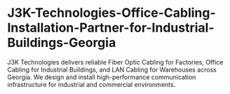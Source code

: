# J3K-Technologies-Office-Cabling-Installation-Partner-for-Industrial-Buildings-Georgia
J3K Technologies delivers reliable Fiber Optic Cabling for Factories, Office Cabling for Industrial Buildings, and LAN Cabling for Warehouses across Georgia. We design and install high-performance communication infrastructure for industrial and commercial environments.
